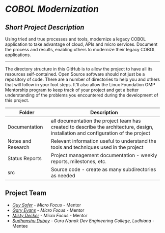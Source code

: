 # *COBOL Modernization*
## *Short Project Description*

Using tried and true processes and tools, modernize a legacy COBOL application to take advantage of cloud, APIs and micro services.
Document the process and results, enabling others to modernize their legacy COBOL applications.

---
The directory structure in this GitHub is to allow the project to have all its resources self-contained.
Open Source software should not just be a repository of code.  There are a number of directories to help you and others that will 
follow in your foot steps.  It'll also allow the Linux Foundation OMP Mentorship program to keep track of your project and get
a better understanding of the problems you encountered during the development of this project.

| Folder | Description |
|---|---|
| Documentation |  all documentation the project team has created to describe the architecture, design, installation and configuration of the project |
| Notes and Research | Relevant information useful to understand the tools and techniques used in the project |
| Status Reports | Project management documentation - weekly reports, milestones, etc. |
| src | Source code - create as many subdirectories as needed |

## Project Team
- [*Guy Sofer*](https://www.linkedin.com/in/guy-sofer-b5294b54/)  - *Micro Focus* - Mentor
- [*Gary Evans*](https://www.linkedin.com/in/gary-evans-ba2735145/)  - *Micro Focus* - Mentor
- [*Misty Decker*](https://www.linkedin.com/in/misty-decker/)  - *Micro Focus* - Mentor
- [*Sudhanshu Dubey*](https://www.linkedin.com/in/sudhanshu-dubey-14hacksd/) - *Guru Nanak Dev Engineering College, Ludhiana* - Mentee
